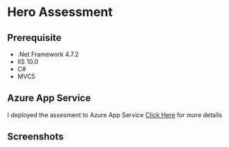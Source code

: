 # Hero Assessment

## Prerequisite

* .Net Framework 4.7.2
* IIS 10.0
* C#
* MVC5

## Azure App Service

I deployed the assesment to Azure App Service [Click Here](https://hero-assessment.azurewebsites.net/Home/ContactUs) for more details

## Screenshots



